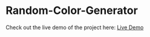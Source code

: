 # Random-Color-Generator

Check out the live demo of the project here: [Live Demo](https://shaik-nagur-basha.github.io/Random-Color-Generator/)
